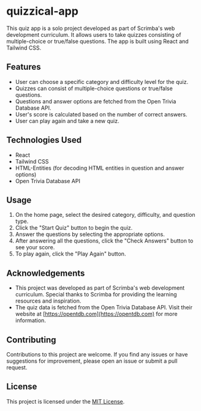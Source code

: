# quizzical-app

This quiz app is a solo project developed as part of Scrimba's web development curriculum. It allows users to take quizzes consisting of multiple-choice or true/false questions. The app is built using React and Tailwind CSS.

## Features

- User can choose a specific category and difficulty level for the quiz.
- Quizzes can consist of multiple-choice questions or true/false questions.
- Questions and answer options are fetched from the Open Trivia Database API.
- User's score is calculated based on the number of correct answers.
- User can play again and take a new quiz.

## Technologies Used

- React
- Tailwind CSS
- HTML-Entities (for decoding HTML entities in question and answer options)
- Open Trivia Database API

## Usage

1. On the home page, select the desired category, difficulty, and question type.
2. Click the "Start Quiz" button to begin the quiz.
3. Answer the questions by selecting the appropriate options.
4. After answering all the questions, click the "Check Answers" button to see your score.
5. To play again, click the "Play Again" button.

## Acknowledgements

- This project was developed as part of Scrimba's web development curriculum. Special thanks to Scrimba for providing the learning resources and inspiration.
- The quiz data is fetched from the Open Trivia Database API. Visit their website at [https://opentdb.com](https://opentdb.com) for more information.

## Contributing

Contributions to this project are welcome. If you find any issues or have suggestions for improvement, please open an issue or submit a pull request.

## License

This project is licensed under the [MIT License](LICENSE).
